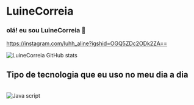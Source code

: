 # LuineCorreia 

### olá! eu sou LuineCorreia 👋

https://instagram.com/luhh_aline?igshid=OGQ5ZDc2ODk2ZA==

![LuineCorreia GitHub stats](https://github-readme-stats.vercel.app/api?username=LuineCorreia&show_icons=true&theme=radical)

## Tipo de tecnologia que eu uso no meu dia a dia

   <div style ="display: inline_block">
<br/>
<img aling="center" alt="Java script"
src="https://img.shields.io/badge/Java-00599C?style=for-the-badge&logo=Java script&logoColor=white"/>
</div> 